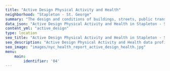 ```yaml
---
title: "Active Design Physical Activity and Health"
neighborhood: "Stapleton - St. George"
summary: "The design and conditions of buildings, streets, public transportation and parks influence physical activity, use of active transportation and other healthy behavior. A neighborhood's features can also impact the safety of its residents."
data_json: "Active Design Physical Activity and Health in Stapleton - St. George"
content_yml: "active_design"
type: location
seo_title: "Active Design Physical Activity and Health in Stapleton - St. George"
seo_description: "Active Design Physical Activity and Health data profile for the Stapleton - St. George neighborhood of NYC."
seo_image: "images/nyc_health_report_active_design_health.jpg"
menu:
    main:
        identifier: '04'
---
```

